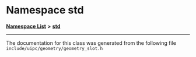 

# Namespace std



[**Namespace List**](namespaces.md) **>** [**std**](namespacestd.md)







































































------------------------------
The documentation for this class was generated from the following file `include/uipc/geometry/geometry_slot.h`

